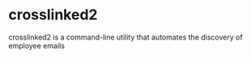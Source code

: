 # crosslinked2
crosslinked2 is a command-line utility that automates the discovery of employee emails
